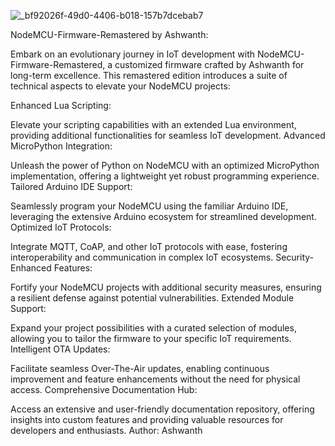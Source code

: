 
![_bf92026f-49d0-4406-b018-157b7dcebab7](https://github.com/Ashwanth-Circuit-surge/NodeMCU-Firmware-Remastered-Ashwanth/assets/157686695/70a73124-da90-471f-8aa8-4519935a2cb5)

NodeMCU-Firmware-Remastered by Ashwanth:

Embark on an evolutionary journey in IoT development with NodeMCU-Firmware-Remastered, a customized firmware crafted by Ashwanth for long-term excellence. This remastered edition introduces a suite of technical aspects to elevate your NodeMCU projects:

Enhanced Lua Scripting:

Elevate your scripting capabilities with an extended Lua environment, providing additional functionalities for seamless IoT development.
Advanced MicroPython Integration:

Unleash the power of Python on NodeMCU with an optimized MicroPython implementation, offering a lightweight yet robust programming experience.
Tailored Arduino IDE Support:

Seamlessly program your NodeMCU using the familiar Arduino IDE, leveraging the extensive Arduino ecosystem for streamlined development.
Optimized IoT Protocols:

Integrate MQTT, CoAP, and other IoT protocols with ease, fostering interoperability and communication in complex IoT ecosystems.
Security-Enhanced Features:

Fortify your NodeMCU projects with additional security measures, ensuring a resilient defense against potential vulnerabilities.
Extended Module Support:

Expand your project possibilities with a curated selection of modules, allowing you to tailor the firmware to your specific IoT requirements.
Intelligent OTA Updates:

Facilitate seamless Over-The-Air updates, enabling continuous improvement and feature enhancements without the need for physical access.
Comprehensive Documentation Hub:

Access an extensive and user-friendly documentation repository, offering insights into custom features and providing valuable resources for developers and enthusiasts.
Author: Ashwanth
